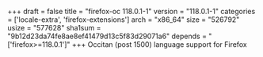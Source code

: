 +++
draft = false
title = "firefox-oc 118.0.1-1"
version = "118.0.1-1"
categories = ['locale-extra', 'firefox-extensions']
arch = "x86_64"
size = "526792"
usize = "577628"
sha1sum = "9b12d23da74fe8ae8ef41479d13c5f83d29071a6"
depends = "['firefox>=118.0.1']"
+++
Occitan (post 1500) language support for Firefox
